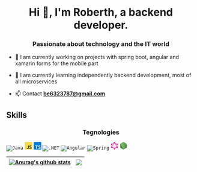 <h1 align="center">Hi 👋, I'm Roberth, a backend developer. </h1>
<h3 align="center">Passionate about technology and the IT world</h3>


- 🔭 I am currently working on projects with spring boot, angular and xamarin forms for the mobile part

- 🌱 I am currently learning independently backend development, most of all microservices

- 📫 Contact **be6323787@gmail.com**
  
<h2>Skills</h2>

<h3 align="center">Tegnologies</h3>

<code><img height="20" alt="Java" src="https://github.com/juniorDeveloper8/juniorDeveloper8/assets/105600402/b6d7aef0-7193-4d9c-bd1f-49c2367ef4f8" ></code>
<code><img height="20" alt="javascript" src="https://raw.githubusercontent.com/github/explore/80688e429a7d4ef2fca1e82350fe8e3517d3494d/topics/javascript/javascript.png"></code>
<code><img height="20" alt="typescript" src="https://raw.githubusercontent.com/github/explore/80688e429a7d4ef2fca1e82350fe8e3517d3494d/topics/typescript/typescript.png"></code>
<code><img height="20" alt=".NET" src="https://github.com/juniorDeveloper8/juniorDeveloper8/assets/105600402/5dda0c8d-d47a-4600-885c-bd8ff383a32a"></code>
<code><img height="20" alt="Angular" src="https://github.com/juniorDeveloper8/juniorDeveloper8/assets/105600402/d56517a0-730c-4db6-9077-4c0256173835"></code>
<code><img height="20" alt="Spring" src="https://github.com/juniorDeveloper8/juniorDeveloper8/assets/105600402/bb2c92cf-c5db-4d10-b888-6ef6dd21a857"></code>
<code><img height="20" alt="graphql" src="https://raw.githubusercontent.com/github/explore/5c058a388828bb5fde0bcafd4bc867b5bb3f26f3/topics/graphql/graphql.png"></code>
<code><img height="20" alt="nodejs" src="https://raw.githubusercontent.com/github/explore/80688e429a7d4ef2fca1e82350fe8e3517d3494d/topics/nodejs/nodejs.png"></code>    

| <a href="https://github.com/juniorDeveloper8/github-readme-stats"><img align="center" src="https://github-readme-stats.vercel.app/api?username=juniorDeveloper8&show_icons=true&include_all_commits=true&theme=buefy&hide_border=true" alt="Anurag's github stats" /></a> | <a href="https://github.com/juniorDeveloper8/github-readme-stats"><img align="center" src="https://github-readme-stats.vercel.app/api/top-langs/?username=juniorDeveloper8&layout=compact&theme=buefy&hide_border=true" /></a> |
| ------------- | ------------- |
